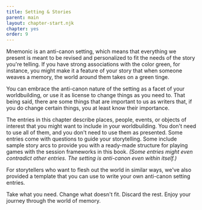```yaml
---
title: Setting & Stories
parent: main
layout: chapter-start.njk
chapter: yes
order: 9
---
```


Mnemonic is an anti-canon setting, which means that everything we present is meant to be revised and personalized to fit the needs of the story you're telling. If you have strong associations with the color green, for instance, you might make it a feature of your story that when someone weaves a memory, the world around them takes on a green tinge.

You can embrace the anti-canon nature of the setting as a facet of your worldbuilding, or use it as license to change things as you need to. That being said, there are some things that are important to us as writers that, if you do change certain things, you at least know their importance.

The entries in this chapter describe places, people, events, or objects of interest that you might want to include in your worldbuilding. You don't need to use all of them, and you don't need to use them as presented. Some entries come with questions to guide your storytelling. Some include sample story arcs to provide you with a ready-made structure for playing games with the session frameworks in this book. *(Some entries might even contradict other entries. The setting is anti-canon even within itself.)*

For storytellers who want to flesh out the world in similar ways, we've also provided a template that you can use to write your own anti-canon setting entries.

Take what you need. Change what doesn't fit. Discard the rest. Enjoy your journey through the world of memory.